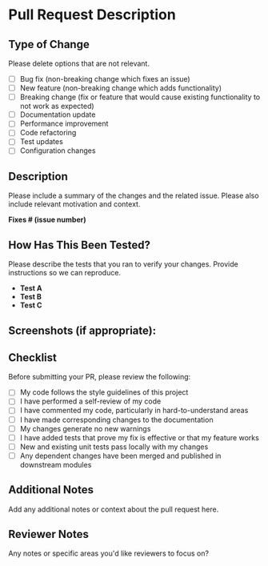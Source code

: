 # Pull Request Description

## Type of Change  
Please delete options that are not relevant.  

- [ ] Bug fix (non-breaking change which fixes an issue)  
- [ ] New feature (non-breaking change which adds functionality)  
- [ ] Breaking change (fix or feature that would cause existing functionality to not work as expected)  
- [ ] Documentation update  
- [ ] Performance improvement  
- [ ] Code refactoring  
- [ ] Test updates  
- [ ] Configuration changes  

## Description  
Please include a summary of the changes and the related issue. Please also include relevant motivation and context.  

**Fixes # (issue number)**  

## How Has This Been Tested?  
Please describe the tests that you ran to verify your changes. Provide instructions so we can reproduce.  

- **Test A**  
- **Test B**  
- **Test C**  

## Screenshots (if appropriate):  

## Checklist  
Before submitting your PR, please review the following:  

- [ ] My code follows the style guidelines of this project  
- [ ] I have performed a self-review of my code  
- [ ] I have commented my code, particularly in hard-to-understand areas  
- [ ] I have made corresponding changes to the documentation  
- [ ] My changes generate no new warnings  
- [ ] I have added tests that prove my fix is effective or that my feature works  
- [ ] New and existing unit tests pass locally with my changes  
- [ ] Any dependent changes have been merged and published in downstream modules  

## Additional Notes  
Add any additional notes or context about the pull request here.  

## Reviewer Notes  
Any notes or specific areas you'd like reviewers to focus on?  
